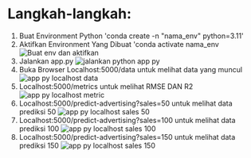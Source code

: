 # Langkah-langkah:

1. Buat Environment Python 'conda create -n "nama_env" python=3.11'
2. Aktifkan Environment Yang Dibuat 'conda activate nama_env
![Buat env dan aktifkan](https://github.com/ZidanAliZaqi/Machine_Learning_II/assets/97864880/c067d75a-f195-43e0-adfa-5800c8dce524)
3. Jalankan app.py
![jalankan python app py](https://github.com/ZidanAliZaqi/Machine_Learning_II/assets/97864880/f9ea8268-4bfc-4125-a498-ade8c0ba1020)
4. Buka Browser Localhost:5000/data untuk melihat data yang muncul
![app py localhost data](https://github.com/ZidanAliZaqi/Machine_Learning_II/assets/97864880/6def0c34-8635-4035-af93-a850babc13ab)
5. Localhost:5000/metrics untuk melihat RMSE DAN R2
![app py localhost metric](https://github.com/ZidanAliZaqi/Machine_Learning_II/assets/97864880/9cec54b4-54b0-4d53-8353-0462554608d4)
6. Localhost:5000/predict-advertising?sales=50 untuk melihat data prediksi 50
![app py localhost sales 50](https://github.com/ZidanAliZaqi/Machine_Learning_II/assets/97864880/7e1bc362-7430-4163-b09a-2a6fed597675)
7. Localhost:5000/predict-advertising?sales=100 untuk melihat data prediksi 100
![app py localhost sales 100](https://github.com/ZidanAliZaqi/Machine_Learning_II/assets/97864880/86421ff4-315d-46e0-b509-88ff3260ae9e)
8. Localhost:5000/predict-advertising?sales=150 untuk melihat data prediksi 150
![app py localhost sales 150](https://github.com/ZidanAliZaqi/Machine_Learning_II/assets/97864880/19677c3b-72b6-4ab5-afed-a42feae42a3e)

